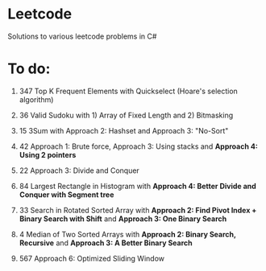 # Leetcode
Solutions to various leetcode problems in C#

# To do: 

1. 347 Top K Frequent Elements with Quickselect (Hoare's selection algorithm)

2. 36 Valid Sudoku with 1) Array of Fixed Length and 2) Bitmasking

3. 15 3Sum with Approach 2: Hashset and Approach 3: "No-Sort"

4. 42 Approach 1: Brute force, Approach 3: Using stacks and **Approach 4: Using 2 pointers**

5. 22 Approach 3: Divide and Conquer

6. 84 Largest Rectangle in Histogram with **Approach 4: Better Divide and Conquer with Segment tree**

7. 33 Search in Rotated Sorted Array with **Approach 2: Find Pivot Index + Binary Search with Shift** and **Approach 3: One Binary Search**

8. 4 Median of Two Sorted Arrays with **Approach 2: Binary Search, Recursive** and **Approach 3: A Better Binary Search**

9. 567 Approach 6: Optimized Sliding Window

